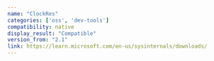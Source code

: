 ```yaml
---
name: "ClockRes"
categories: ['oss', 'dev-tools']
compatibility: native
display_result: "Compatible"
version_from: "2.1"
link: https://learn.microsoft.com/en-us/sysinternals/downloads/
---
```

